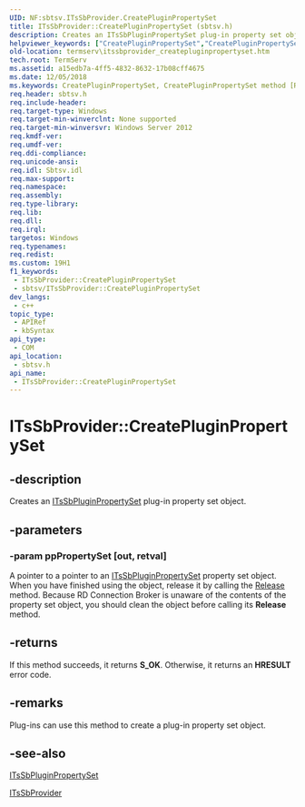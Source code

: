 ```yaml
---
UID: NF:sbtsv.ITsSbProvider.CreatePluginPropertySet
title: ITsSbProvider::CreatePluginPropertySet (sbtsv.h)
description: Creates an ITsSbPluginPropertySet plug-in property set object.
helpviewer_keywords: ["CreatePluginPropertySet","CreatePluginPropertySet method [Remote Desktop Services]","CreatePluginPropertySet method [Remote Desktop Services]","ITsSbProvider interface","ITsSbProvider interface [Remote Desktop Services]","CreatePluginPropertySet method","ITsSbProvider.CreatePluginPropertySet","ITsSbProvider::CreatePluginPropertySet","sbtsv/ITsSbProvider::CreatePluginPropertySet","termserv.itssbprovider_createpluginpropertyset"]
old-location: termserv\itssbprovider_createpluginpropertyset.htm
tech.root: TermServ
ms.assetid: a15edb7a-4ff5-4832-8632-17b08cff4675
ms.date: 12/05/2018
ms.keywords: CreatePluginPropertySet, CreatePluginPropertySet method [Remote Desktop Services], CreatePluginPropertySet method [Remote Desktop Services],ITsSbProvider interface, ITsSbProvider interface [Remote Desktop Services],CreatePluginPropertySet method, ITsSbProvider.CreatePluginPropertySet, ITsSbProvider::CreatePluginPropertySet, sbtsv/ITsSbProvider::CreatePluginPropertySet, termserv.itssbprovider_createpluginpropertyset
req.header: sbtsv.h
req.include-header: 
req.target-type: Windows
req.target-min-winverclnt: None supported
req.target-min-winversvr: Windows Server 2012
req.kmdf-ver: 
req.umdf-ver: 
req.ddi-compliance: 
req.unicode-ansi: 
req.idl: Sbtsv.idl
req.max-support: 
req.namespace: 
req.assembly: 
req.type-library: 
req.lib: 
req.dll: 
req.irql: 
targetos: Windows
req.typenames: 
req.redist: 
ms.custom: 19H1
f1_keywords:
 - ITsSbProvider::CreatePluginPropertySet
 - sbtsv/ITsSbProvider::CreatePluginPropertySet
dev_langs:
 - c++
topic_type:
 - APIRef
 - kbSyntax
api_type:
 - COM
api_location:
 - sbtsv.h
api_name:
 - ITsSbProvider::CreatePluginPropertySet
---
```


# ITsSbProvider::CreatePluginPropertySet


## -description

Creates an <a href="/windows/desktop/api/sbtsv/nn-sbtsv-itssbpluginpropertyset">ITsSbPluginPropertySet</a> plug-in property set object.

## -parameters

### -param ppPropertySet [out, retval]

A pointer to a pointer to an 
<a href="/windows/desktop/api/sbtsv/nn-sbtsv-itssbpluginpropertyset">ITsSbPluginPropertySet</a> property set object. When you have finished 
using the object, release it by calling the <a href="/windows/desktop/api/unknwn/nf-unknwn-iunknown-release">Release</a> method. 
Because RD Connection Broker is unaware of the contents of the property set object, you should clean the object before calling 
its <b>Release</b> method.

## -returns

If this method succeeds, it returns <b xmlns:loc="http://microsoft.com/wdcml/l10n">S_OK</b>. Otherwise, it returns an <b xmlns:loc="http://microsoft.com/wdcml/l10n">HRESULT</b> error code.

## -remarks

 Plug-ins can use this method to create a plug-in property set object.

## -see-also

<a href="/windows/desktop/api/sbtsv/nn-sbtsv-itssbpluginpropertyset">ITsSbPluginPropertySet</a>



<a href="/windows/desktop/api/sbtsv/nn-sbtsv-itssbprovider">ITsSbProvider</a>

